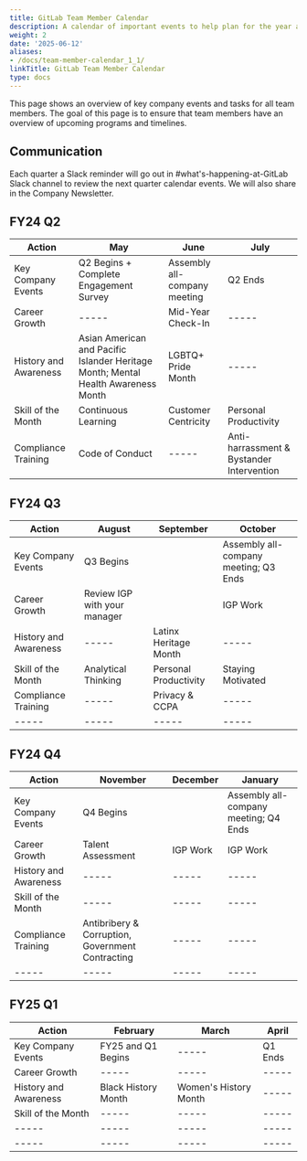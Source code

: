 ```yaml
---
title: GitLab Team Member Calendar
description: A calendar of important events to help plan for the year at GitLab.
weight: 2
date: '2025-06-12'
aliases:
- /docs/team-member-calendar_1_1/
linkTitle: GitLab Team Member Calendar
type: docs
---
```


This page shows an overview of key company events and tasks for all team members. The goal of this page is to ensure that team members have an overview of upcoming programs and timelines.

## Communication

Each quarter a Slack reminder will go out in #what's-happening-at-GitLab Slack channel to review the next quarter calendar events. We will also share in the Company Newsletter.

## FY24 Q2

| Action | May | June | July |
| ----- | ----- | ----- | ----- |
| Key Company Events | Q2 Begins + Complete Engagement Survey | Assembly all-company meeting | Q2 Ends |
| Career Growth | ----- | Mid-Year Check-In | ----- |
| History and Awareness | Asian American and Pacific Islander Heritage Month; Mental Health Awareness Month | LGBTQ+ Pride Month | ----- |
| Skill of the Month | Continuous Learning | Customer Centricity | Personal Productivity |
| Compliance Training | Code of Conduct | ----- | Anti-harrassment & Bystander Intervention |

## FY24 Q3

| Action | August | September | October |
| ----- | ----- | ----- | ----- |
| Key Company Events | Q3 Begins |  | Assembly all-company meeting; Q3 Ends |
| Career Growth | Review IGP with your manager |  | IGP Work |
| History and Awareness | ----- | Latinx Heritage Month | ----- |
| Skill of the Month | Analytical Thinking | Personal Productivity | Staying Motivated |
| Compliance Training | ----- | Privacy & CCPA | ----- |
| ----- | ----- | ----- | ----- |

## FY24 Q4

| Action | November | December | January |
| ----- | ----- | ----- | ----- |
| Key Company Events | Q4 Begins |  | Assembly all-company meeting; Q4 Ends |
| Career Growth | Talent Assessment | IGP Work | IGP Work |
| History and Awareness | ----- | ----- | ----- |
| Skill of the Month | ----- | ----- | ----- |
| Compliance Training | Antibribery & Corruption, Government Contracting | ----- | ----- |
| ----- | ----- | ----- | ----- |

## FY25 Q1

| Action | February | March | April |
| ----- | ----- | ----- | ----- |
| Key Company Events | FY25 and Q1 Begins | ----- | Q1 Ends |
| Career Growth | ----- | ----- | ----- |
| History and Awareness | Black History Month | Women's History Month | ----- |
| Skill of the Month | ----- | ----- | ----- |
| ----- | ----- | ----- | ----- |
| ----- | ----- | ----- | ----- |
